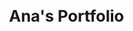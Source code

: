 ---
layout: portfolio
title: Ana's Portfolio

skills:
  - HTML
  - CSS
  - Figma
  - JavaScript
  - React.js

professional-experience:
  - company: Munpec Sac
    date: 2015 - Currently
    title: Administrative Assistant
    description:
      - Attained approvals and minimized issues, while serving as the primary point of contact with government agencies.
      - Met and maintained compliance with foreign trade policies and procedures by implementing internal controls.
      - Developed and administered comprehensive and accurate records of all foreign trade transactions.
  - company: Tripleten
    date: Feb 2024 - Jul 2024
    title: Front-End Developer Bootcamp
    description:
      - Completed coursework that includes comprehensive studies in Data Structures, HTML & CSS, JavaScript, React, and Node.js.
      - These subjects were taught by experienced tutors from Mexico, Argentina, and Colombia, who provided valuable insights and diverse perspectives on web development and programming.

projects:
  - name: Coffee Shop Web Project
    image: "./assets/img/website-image-2.png"
    description: "Created a Cafeteria Page, including videos with recipes for
                    preparing different coffees. A menu was included with the
                    various types of drinks and food offered, and a form was
                    added to make reservations."
    used-skills:
        - CSS
        - HTML
    code-link: "https://github.com/anagiulia15/web_project_coffeeshop?tab=readme-ov-file#the-coffee-shop-en-tripleten"
  - name: Photo Gallery Website 
    image: "./assets/img/website-image-1.png"
    description: "A photo gallery website that allows users to update the images displayed on the page."
    used-skills:
        - Figma
        - HTML
        - CSS
        - Git (Version Control)
        - JavaScript
    code-link: "https://github.com/anagiulia15/web_project_around"
  - name: Homeland Homepage Project
    image: "./assets/img/website-image-3.png"
    description: "A website with a description of several countries and representative images. This website features a responsive design through Media Queries and Flexbox."
    used-skills:
        - Figma
        - HTML
        - CSS
        - Flexbox 
        - Git (Version Control)
        - Grid Layout
        - Flexbox 
        - Media Queries.
    code-link: https://github.com/anagiulia15/web_project_homeland

---